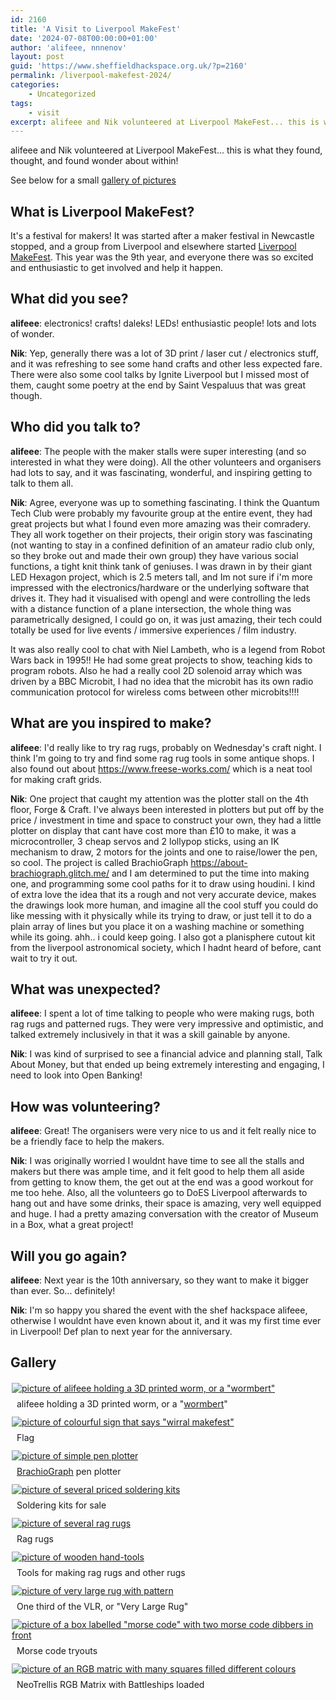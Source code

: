 ```yaml
---
id: 2160
title: 'A Visit to Liverpool MakeFest'
date: '2024-07-08T00:00:00+01:00'
author: 'alifeee, nnnenov'
layout: post
guid: 'https://www.sheffieldhackspace.org.uk/?p=2160'
permalink: /liverpool-makefest-2024/
categories:
    - Uncategorized
tags:
    - visit
excerpt: alifeee and Nik volunteered at Liverpool MakeFest... this is what they found, thought, and found wonder about within!
---
```

alifeee and Nik volunteered at Liverpool MakeFest... this is what they found, thought, and found wonder about within!

See below for a small [gallery of pictures](#gallery)

## What is Liverpool MakeFest?

It's a festival for makers! It was started after a maker festival in Newcastle stopped, and a group from Liverpool and elsewhere started [Liverpool MakeFest]. This year was the 9th year, and everyone there was so excited and enthusiastic to get involved and help it happen.

[Liverpool MakeFest]: https://liverpoolmakefest.org/

## What did you see?

**alifeee**: electronics! crafts! daleks! LEDs! enthusiastic people! lots and lots of wonder.

**Nik**: Yep, generally there was a lot of 3D print / laser cut / electronics stuff, and it was refreshing to see some hand crafts and other less expected fare. There were also some cool talks by Ignite Liverpool but I missed most of them, caught some poetry at the end by Saint Vespaluus that was great though.

## Who did you talk to?

**alifeee**: The people with the maker stalls were super interesting (and so interested in what they were doing). All the other volunteers and organisers had lots to say, and it was fascinating, wonderful, and inspiring getting to talk to them all.

**Nik**: Agree, everyone was up to something fascinating. I think the Quantum Tech Club were probably my favourite group at the entire event, they had great projects but what I found even more amazing was their comradery. They all work together on their projects, their origin story was fascinating (not wanting to stay in a confined definition of an amateur radio club only, so they broke out and made their own group) they have various social functions, a tight knit think tank of geniuses. I was drawn in by their giant LED Hexagon project, which is 2.5 meters tall, and Im not sure if i'm more impressed with the electronics/hardware  or the underlying software that drives it. They had it visualised with opengl and were controlling the leds with a distance function of a plane intersection, the whole thing was parametrically designed, I could go on, it was just amazing, their tech could totally be used for live events / immersive experiences / film industry. 

It was also really cool to chat with Niel Lambeth, who is a legend from Robot Wars back in 1995!! He had some great projects to show, teaching kids to program robots. Also he had a really cool 2D solenoid array which was driven by a BBC Microbit, I had no idea that the microbit has its own radio communication protocol for wireless coms between other microbits!!!!

## What are you inspired to make?

**alifeee**: I'd really like to try rag rugs, probably on Wednesday's craft night. I think I'm going to try and find some rag rug tools in some antique shops. I also found out about <https://www.freese-works.com/> which is a neat tool for making craft grids.

**Nik**: One project that caught my attention was the plotter stall on the 4th floor, Forge & Craft. I've always been interested in plotters but put off by the price /  investment in time and space to construct your own, they had a little plotter on display that cant have cost more than £10 to make, it was a microcontroller, 3 cheap servos and 2 lollypop sticks, using an IK mechanism to draw, 2 motors for the joints and one to raise/lower the pen, so cool. The project is called BrachioGraph <https://about-brachiograph.glitch.me/> and I am determined to put the time into making one, and programming some cool paths for it to draw using houdini. I kind of extra love the idea that its a rough and not very accurate device, makes the drawings look more human, and imagine all the cool stuff you could do like messing with it physically while its trying to draw, or just tell it to do a plain array of lines but you place it on a washing machine or something while its going. ahh.. i could keep going.
I also got a planisphere cutout kit from the liverpool astronomical society, which I hadnt heard of before, cant wait to try it out.

## What was unexpected?

**alifeee**: I spent a lot of time talking to people who were making rugs, both rag rugs and patterned rugs. They were very impressive and optimistic, and talked extremely inclusively in that it was a skill gainable by anyone. 

**Nik**: I was kind of surprised to see a financial advice and planning stall, Talk About Money, but that ended up being extremely interesting and engaging, I need to look into Open Banking!

## How was volunteering?

**alifeee**: Great! The organisers were very nice to us and it felt really nice to be a friendly face to help the makers.

**Nik**: I was originally worried I wouldnt have time to see all the stalls and makers but there was ample time, and it felt good to help them all aside from getting to know them, the get out at the end was a good workout for me too hehe. Also, all the volunteers go to DoES Liverpool afterwards to hang out and have some drinks, their space is amazing, very well equipped and huge. I had a pretty amazing conversation with the creator of Museum in a Box, what a great project!

## Will you go again?

**alifeee**: Next year is the 10th anniversary, so they want to make it bigger than ever. So... definitely!

**Nik**: I'm so happy you shared the event with the shef hackspace alifeee, otherwise I wouldnt have even known about it, and it was my first time ever in Liverpool! Def plan to next year for the anniversary.

## Gallery

<div class="gallery" style="display:flex;flex-wrap:wrap;">
  <style scoped>
    :root {
      --size: 20rem;
    }
    .gallery figure {
      flex: 1 1 20rem;
      margin: 2px;
    }
    .gallery figure.portrait {
      flex: 1 1 20rem;
    }
    .gallery figure figcaption {
      padding: 0.5rem;
    }
  </style>
  <figure class="portrait">
    <a href="{{ site.baseurl }}/assets/blog/2024-07-08-liverpool-makefest/wormbert.jpg">
      <img src="{{ site.baseurl }}/assets/blog/2024-07-08-liverpool-makefest/wormbert.jpg" alt='picture of alifeee holding a 3D printed worm, or a "wormbert"'>
    </a>
    <figcaption>alifeee holding a 3D printed worm, or a "<a href="https://www.instructables.com/Wormbert-the-3D-printed-Magnetic-Jointed-Snake/">wormbert</a>"</figcaption>
  </figure>
  <figure class="portrait">
    <a href="{{ site.baseurl }}/assets/blog/2024-07-08-liverpool-makefest/wirral-makefest.jpg">
      <img src="{{ site.baseurl }}/assets/blog/2024-07-08-liverpool-makefest/wirral-makefest.jpg" alt='picture of colourful sign that says "wirral makefest"'>
    </a>
    <figcaption>Flag</figcaption>
  </figure>
  <figure>
    <a href="{{ site.baseurl }}/assets/blog/2024-07-08-liverpool-makefest/plotty-plotter.jpg">
      <img src="{{ site.baseurl }}/assets/blog/2024-07-08-liverpool-makefest/plotty-plotter.jpg" alt='picture of simple pen plotter'>
    </a>
    <figcaption><a href="https://about-brachiograph.glitch.me/">BrachioGraph</a> pen plotter</figcaption>
  </figure>
  <figure>
    <a href="{{ site.baseurl }}/assets/blog/2024-07-08-liverpool-makefest/soldering-kits.jpg">
      <img src="{{ site.baseurl }}/assets/blog/2024-07-08-liverpool-makefest/soldering-kits.jpg" alt='picture of several priced soldering kits'>
    </a>
    <figcaption>Soldering kits for sale</figcaption>
  </figure>
  <figure>
    <a href="{{ site.baseurl }}/assets/blog/2024-07-08-liverpool-makefest/rag-rugs.jpg">
      <img src="{{ site.baseurl }}/assets/blog/2024-07-08-liverpool-makefest/rag-rugs.jpg" alt='picture of several rag rugs'>
    </a>
    <figcaption>Rag rugs</figcaption>
  </figure>
  <figure>
    <a href="{{ site.baseurl }}/assets/blog/2024-07-08-liverpool-makefest/rag-rug-tools.jpg">
      <img src="{{ site.baseurl }}/assets/blog/2024-07-08-liverpool-makefest/rag-rug-tools.jpg" alt='picture of wooden hand-tools'>
    </a>
    <figcaption>Tools for making rag rugs and other rugs</figcaption>
  </figure>
  <figure class="portrait">
    <a href="{{ site.baseurl }}/assets/blog/2024-07-08-liverpool-makefest/very-large-rug.jpg">
      <img src="{{ site.baseurl }}/assets/blog/2024-07-08-liverpool-makefest/very-large-rug.jpg" alt='picture of very large rug with pattern'>
    </a>
    <figcaption>One third of the VLR, or "Very Large Rug"</figcaption>
  </figure>
  <figure>
    <a href="{{ site.baseurl }}/assets/blog/2024-07-08-liverpool-makefest/morse-code.jpg">
      <img src="{{ site.baseurl }}/assets/blog/2024-07-08-liverpool-makefest/morse-code.jpg" alt='picture of a box labelled "morse code" with two morse code dibbers in front'>
    </a>
    <figcaption>Morse code tryouts</figcaption>
  </figure>
  <figure>
    <a href="{{ site.baseurl }}/assets/blog/2024-07-08-liverpool-makefest/neotrellis-rgb-matrix.jpg">
      <img src="{{ site.baseurl }}/assets/blog/2024-07-08-liverpool-makefest/neotrellis-rgb-matrix.jpg" alt='picture of an RGB matric with many squares filled different colours'>
    </a>
    <figcaption>NeoTrellis RGB Matrix with Battleships loaded</figcaption>
  </figure>
</div>
